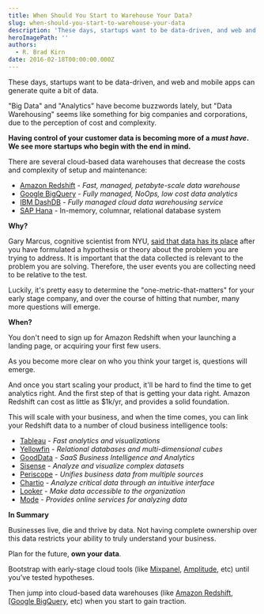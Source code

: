 ```yaml
---
title: When Should You Start to Warehouse Your Data?
slug: when-should-you-start-to-warehouse-your-data
description: 'These days, startups want to be data-driven, and web and mobile apps can generate quite a bit of data.'
heroImagePath: ''
authors:
  - R. Brad Kirn
date: 2016-02-18T00:00:00.000Z
---
```


These days, startups want to be data-driven, and web and mobile apps can generate quite a bit of data.  
  
"Big Data" and "Analytics" have become buzzwords lately, but "Data Warehousing" seems like something for big companies and corporations, due to the perception of cost and complexity.  
  
**Having control of your customer data is becoming more of a _must have_. We see more startups who begin with the end in mind.**   
  
There are several cloud-based data warehouses that decrease the costs and complexity of setup and maintenance:

- [Amazon Redshift](https://aws.amazon.com/redshift/)&nbsp;- _Fast, managed, petabyte-scale data warehouse_
- [Google BigQuery](https://cloud.google.com/bigquery/what-is-bigquery)&nbsp;- _Fully managed, NoOps, low cost data analytics_
- [IBM DashDB](https://www-01.ibm.com/software/data/dashdb/) - _Fully managed cloud data warehousing service_
- [SAP Hana](https://hana.sap.com/abouthana.html) - In-memory, columnar, relational database system

**Why?**

Gary Marcus, cognitive scientist from NYU, [said that data has its place](http://blogs.sas.com/content/sascom/2015/04/07/good-habits-for-big-data/) after you have formulated a hypothesis or theory about the problem you are trying to address. It is important that the data collected is relevant to the problem you are solving. Therefore, the user events you are collecting need to be relative to the test.  
  
Luckily, it's pretty easy to determine the "one-metric-that-matters" for your early stage company, and over the course of hitting that number, many more questions will emerge.  
  
**When?**  
  
You don't need to sign up for Amazon Redshift when your launching a landing page, or acquiring your first few users.   
  
As you become more clear on who you think your target is, questions will emerge.   
  
And once you start scaling your product, it'll be hard to find the time to get analytics right. And the first step of that is getting your data right. Amazon Redshift can cost as little as $1k/yr, and provides a solid foundation.  
  
This will scale with your business, and when the time comes, you can link your Redshift data to a number of cloud business intelligence tools:

- [Tableau](https://www.tableau.com)&nbsp;- _Fast analytics and visualizations_
- [Yellowfin](https://www.yellowfinbi.com)&nbsp;- _Relational databases and multi-dimensional cubes_
- [GoodData](https://www.gooddata.com/)&nbsp;- _SaaS Business Intelligence and Analytics_
- [Sisense](https://www.sisense.com/)&nbsp;- _Analyze and visualize complex datasets_
- [Periscope](https://www.periscope.io/)&nbsp;- _Unifies business data from multiple sources_
- [Chartio](https://www.chartio.com)&nbsp;- _Analyze critical data through an intuitive interface_
- [Looker](https://www.looker.com/)&nbsp;- _Make data accessible to the organization_
- [Mode](https://modeanalytics.com/)&nbsp;- _Provides online services for analyzing data_

**In Summary**

Businesses live, die and thrive by data. Not having complete ownership over this data restricts your ability to truly understand your business.   
  
Plan for the future, **own your data**.   
  
Bootstrap with early-stage cloud tools (like [Mixpanel](https://www.mixpanel.com), [Amplitude](https://www.amplitude.com), etc) until you’ve tested hypotheses.  
  
Then jump into cloud-based data warehouses (like [Amazon Redshift](https://aws.amazon.com/redshift/), [[Google BigQuery](https://cloud.google.com/bigquery/what-is-bigquery), etc) when you start to gain traction.

<!-- markdownlint-disable-file -->